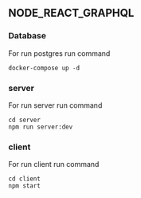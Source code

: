 ## NODE_REACT_GRAPHQL

### Database

For run postgres run command

```Docker
docker-compose up -d
```

### server

For run server run command

```
cd server
npm run server:dev
```

### client

For run client run command

```
cd client
npm start
```